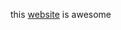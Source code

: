 this [website](https://docs.google.com/spreadsheets/d/1bQydOdeaBMZE-ZHGuDMLpuFZu18ZgzEQUWF20hh1Qeo/edit?usp=sharing) is awesome
